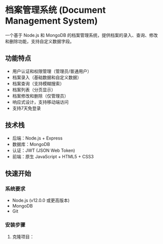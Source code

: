 # 档案管理系统 (Document Management System)

一个基于 Node.js 和 MongoDB 的档案管理系统，提供档案的录入、查询、修改和删除功能，支持自定义数据字段。

## 功能特点

- 用户认证和权限管理（管理员/普通用户）
- 档案录入（基础数据和自定义数据）
- 档案查询（支持模糊搜索）
- 档案列表（分页显示）
- 档案修改和删除（仅管理员）
- 响应式设计，支持移动端访问
- 支持7天免登录

## 技术栈

- 后端：Node.js + Express
- 数据库：MongoDB
- 认证：JWT (JSON Web Token)
- 前端：原生 JavaScript + HTML5 + CSS3

## 快速开始

### 系统要求

- Node.js (v12.0.0 或更高版本)
- MongoDB
- Git

### 安装步骤

1. 克隆项目： 